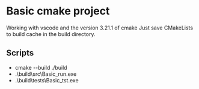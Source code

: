 # Basic cmake project

Working with vscode and the version 3.21.1 of cmake
Just save CMakeLists to build cache in the build directory.

## Scripts

- cmake --build ./build
- .\build\src\Basic_run.exe
- .\build\tests\Basic_tst.exe